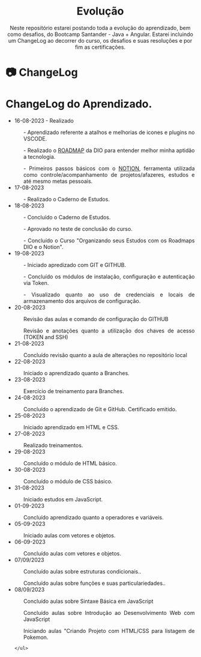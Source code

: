 <h1 align="center">
<br>
  Evolução
<br>
</h1>

<p align="center">Neste repositório estarei postando toda a evolução do aprendizado, bem como desafios, do Bootcamp Santander - Java +  Angular. Estarei incluindo um ChangeLog ao decorrer do curso, os desafios e suas resoluções e por fim as certificações. </p>

# 📷 ChangeLog

<div align="justify" >
<h1>ChangeLog do Aprendizado.</h1>
    <ul>
        <li>16-08-2023 - Realizado</li>
        <ol>- Aprendizado referente a atalhos e melhorias de icones e plugins no VSCODE.</ol>
        <ol>- Realizado o <a href="https://digitalinnovationone.github.io/roadmaps/" target="_blank" rel="ROADMAP DIO">ROADMAP</a> da DIO para entender melhor minha aptidão a tecnologia.</ol>
        <ol>- Primeiros passos básicos com o <a href="http://www.notion.so/" target="_blank" rel="Notion">NOTION</a>, ferramenta utilizada como controle/acompanhamento de projetos/afazeres, estudos e até mesmo metas pessoais.</ol>
        <li>17-08-2023</li>
        <ol>- Realizado o Caderno de Estudos.</ol>
        <li>18-08-2023</li>
        <ol>- Concluído o Caderno de Estudos.</ol>
        <ol>- Aprovado no teste de conclusão do curso.</ol>
        <ol>- Concluído o Curso "Organizando seus Estudos com os Roadmaps DIO e o Notion".</ol>
        <li>19-08-2023</li>
        <ol>- Iniciado apredizado com GIT e GITHUB.</ol>
        <ol>- Concluído os módulos de instalação, configuração e autenticação via Token.</ol>
        <ol>- Visualizado quanto ao uso de credenciais e locais de armazenamento dos arquivos de configuração.</ol>
        <li>20-08-2023</li>
        <ol>Revisão das aulas e comando de configuração do GITHUB</ol>
        <ol>Revisão e anotações quanto a utilização dos chaves de acesso (TOKEN and SSH)</ol>
        <li>21-08-2023</li>
        <ol>Concluído revisão quanto a aula de alterações no repositório local</ol>
        <li>22-08-2023</li>
        <ol>Iniciado o aprendizado quanto a Branches.</ol>
        <li>23-08-2023</li>
        <ol>Exercício de treinamento para Branches.</ol>
        <li>24-08-2023</li>
        <ol>Concluído o aprendizado de Git e GitHub. Certificado emitido.</ol>
        <li>25-08-2023</li>
        <ol>Iniciado aprendizado em HTML e CSS.</ol>
        <li>27-08-2023</li>
        <ol>Realizado treinamentos.</ol>
        <li>29-08-2023</li>
        <ol>Concluído o módulo de HTML básico.</ol>
        <li>30-08-2023</li>
        <ol>Concluído o módulo de CSS básico.</ol>
        <li>31-08-2023</li>
        <ol>Iniciado estudos em JavaScript.</ol>
        <li>01-09-2023</li>
        <ol>Concluído aprendizado quanto a operadores e variáveis.</ol>
        <li>05-09-2023</li>
        <ol>Iniciado aulas com vetores e objetos.</ol>
        <li>06-09-2023</li>
        <ol>Concluído aulas com vetores e objetos.</ol>
        <li>07/09/2023</li>
        <ol>Concluído aulas sobre estruturas condicionais..</ol>
        <ol>Concluído aulas sobre funções e suas particulariedades..</ol>
        <li>08/09/2023</li>
        <ol>Concluído aulas sobre Sintaxe Básica em JavaScript</ol>
        <ol>Concluído aulas sobre Introdução ao Desenvolvimento Web com JavaScript</ol>
        <ol>Iniciando aulas "Criando Projeto com HTML/CSS para listagem de Pokemon.</ol>
    
    </ul>
</div>